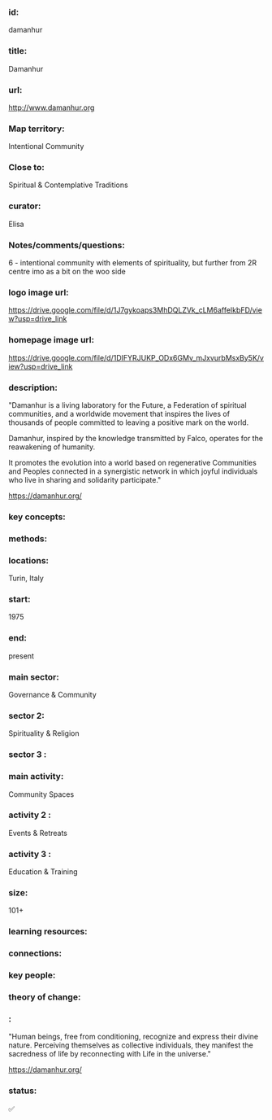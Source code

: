 ### id: 
  damanhur
### title: 
  Damanhur
### url: 
  http://www.damanhur.org
### Map territory: 
  Intentional Community
### Close to: 
  Spiritual & Contemplative Traditions
### curator: 
  Elisa
### Notes/comments/questions: 
  6 - intentional community with elements of spirituality, but further from 2R centre imo as a bit on the woo side
### logo image url: 
  https://drive.google.com/file/d/1J7gykoaps3MhDQLZVk_cLM6affeIkbFD/view?usp=drive_link
### homepage image url: 
  https://drive.google.com/file/d/1DIFYRJUKP_ODx6GMv_mJxvurbMsxBy5K/view?usp=drive_link
### description: 
  "Damanhur is a living laboratory for the Future, a Federation of spiritual communities, and a worldwide movement that inspires the lives of thousands of people committed to leaving a positive mark on the world.

Damanhur, inspired by the knowledge transmitted by Falco, operates for the reawakening of humanity.

It promotes the evolution into a world based on regenerative Communities and Peoples connected in a synergistic network in which joyful individuals who live in sharing and solidarity participate."

https://damanhur.org/
### key concepts: 
  
### methods: 
  
### locations: 
  Turin, Italy
### start: 
  1975
### end: 
  present
### main sector: 
  Governance & Community
### sector 2: 
  Spirituality & Religion
### sector 3 : 
  
### main activity: 
  Community Spaces
### activity 2 : 
  Events & Retreats
### activity 3 : 
  Education & Training
### size: 
  101+
### learning resources: 
  
### connections: 
  
### key people: 
  
### theory of change: 
  
### : 
  "Human beings, free from conditioning, recognize and express their divine nature. Perceiving themselves as collective individuals, they manifest the sacredness of life by reconnecting with Life in the universe."

https://damanhur.org/
### status: 
  ✅
